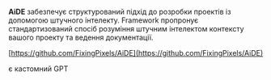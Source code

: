 <!--
date: 2025-01-08T23:05:19
-->

**AiDE**  забезпечує структурований підхід до розробки проектів із допомогою штучного інтелекту. Framework пропронує стандартизований спосіб розуміння штучним інтелектом контексту вашого проекту та ведення документації.

[https://github.com/FixingPixels/AiDE](https://github.com/FixingPixels/AiDE) 

є кастомний GPT